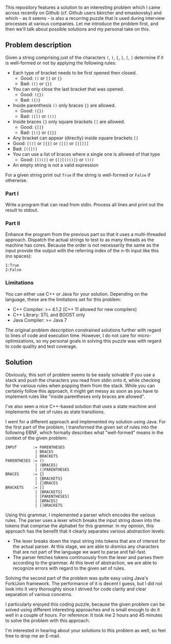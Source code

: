 This repository features a solution to an interesting problem which I came across recently on Github (cf. Github users bkircher and emaskovsky) and which - as it seems - is also a recurring puzzle that is used during interview processes at various companies. Let me introduce the problem first, and then we'll talk about possible solutions and my personal take on this.

## Problem description ##

Given a string comprising just of the characters `(`, `)`, `{`, `}`, `[`, `]` determine if it is well-formed or not by applying the following rules:

* Each type of bracket needs to be first opened then closed.
  * Good: `()` or `[]` or `{}`
  * Bad: `(()` or `{}}`
* You can only close the last bracket that was opened.
  * Good: `({})`
  * Bad: `({)}`
* Inside parenthesis `()` only braces `{}` are allowed.
  * Good: `({})`
  * Bad: `([])` or `(())`
* Inside braces `{}` only square brackets `[]` are allowed.
  * Good: `{[]}`
  * Bad: `{()}` or `{{}}`
*  Any bracket can appear (directly) inside square brackets `[]`
  * Good: `[()]` or `[{}]` or `[[]]` or `[[[]]]`
  * Bad: `[([])]`
* You can use a list of braces where a single one is allowed of that type
  * Good: `[()()]` or `{[][()()]}` or `()()`
* An empty string is not a valid expression

For a given string print out `True` if the string is well-formed or `False` if otherwise.

### Part I ###

Write a program that can read from stdin. Process all lines and print out the result to stdout.

### Part II ###

Enhance the program from the previous part so that it uses a multi-threaded approach. Dispatch the actual strings to test to as many threads as the machine has cores. Because the order is not necessarily the same as the input provide the output with the referring index of the n-th input like this (no spaces):

```
1:True
2:False
```

### Limitations ###

You can either use C++ or Java for your solution. Depending on the language, these are the limitations set for this problem:

* C++ Compiler: >= 4.1.2 (C++ 11 allowed for new compilers)
* C++ Library: STL and BOOST only
* Java Compiler: >= Java 7

The original problem description constrained solutions further with regard to lines of code and execution time. However, I do not care for micro-optimizations, so my personal goals in solving this puzzle was with regard to code quality and test coverage.

## Solution ##

Obviously, this sort of problem seems to be easily solvable if you use a stack and push the characters you read from stdin onto it, while checking for the various rules when popping them from the stack. While you can certainly follow this approach, it might get messy as soon as you have to implement rules like "inside parentheses only braces are allowed".

I've also seen a nice C++-based solution that uses a state machine and implements the set of rules as state transitions.

I went for a different approach and implemented my solution using Java. For the first part of the problem, I transformed the given set of rules into the following EBNF, which formally describes what "well-formed" means in the context of the given problem:

```
INPUT       := PARENTHESES
             | BRACES 
             | BRACKETS
PARENTHESES := () 
             | (BRACES) 
             | ()PARENTHESES
BRACES      := {} 
             | {BRACKETS} 
             | {}BRACES
BRACKETS    := [] 
             | [BRACKETS] 
             | [PARENTHESES] 
             | [BRACES] 
             | []BRACKETS
```

Using this grammar, I implemented a parser which encodes the various rules. The parser uses a lexer which breaks the input string down into the tokens that comprise the alphabet for this grammar. In my opinion, this approach has the benefit that it clearly separates various abstraction levels:
* The lexer breaks down the input string into tokens that are of interest for the actual parser. At this stage, we are able to dismiss any characters that are not part of the language we want to parse and fail-fast.
* The parser fetches tokens continuously from the lexer and parses them according to the grammar. At this level of abstraction, we are able to recognize errors with regard to the given set of rules.

Solving the second part of the problem was quite easy using Java's Fork/Join framework. The performance of it is decent I guess, but I did not look into it very thoroughly since I strived for code clarity and clear separation of various concerns.

I particularly enjoyed this coding puzzle, because the given problem can be solved using different interesting approaches and is small enough to do it well in a couple of hours. For reference: It took me 2 hours and 45 minutes to solve the problem with this approach.

I'm interested in hearing about your solutions to this problem as well, so feel free to drop me an E-mail.
